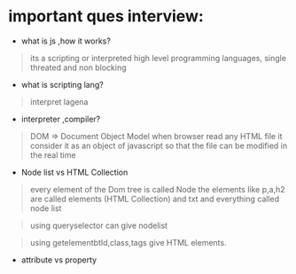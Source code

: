 # important ques interview:
* what is js ,how it works?
>its a scripting or interpreted high level programming languages, single threated and non blocking

* what is scripting lang?
>interpret lagena

* interpreter ,compiler?

>DOM => Document Object Model
     when browser read any HTML file it consider it as an object of javascript so that the file can be modified in the real time

* Node list vs HTML Collection
> every element of the Dom tree is called Node
>the elements like p,a,h2 are called elements (HTML Collection) and txt and everything called node list

>using queryselector can give nodelist

>using getelementbtId,class,tags give HTML elements.

* attribute vs property